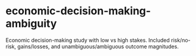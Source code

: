 # economic-decision-making-ambiguity
Economic decision-making study with low vs high stakes. Included risk/no-risk, gains/losses, and unambiguous/ambiguous outcome magnitudes.
